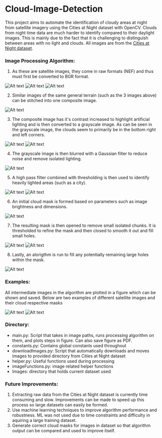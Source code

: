 # Cloud-Image-Detection
This project aims to automate the identification of cloudy areas at night from satellite imagery using the Cities at Night dataset with OpenCV. Clouds from night time data are much harder to identify compared to their daylight images. This is mainly due to the fact that it is challenging to distinguish between areas with no light and clouds. All images are from the [Cities at Night dataset](https://pmisson.carto.com/viz/281a7eb6-fa7a-11e4-8522-0e853d047bba/public_map).

### Image Processing Algorithm:

1. As these are satellite images, they come in raw formats (NEF) and thus must first be converted to BGR format. 

![Alt text](Show/im1.jpg?raw=true "Title") 
![Alt text](Show/im2.jpg?raw=true "Title") 
![Alt text](Show/im3.jpg?raw=true "Title") 

2. Similar images of the same general terrain (such as the 3 images above) can be stitched into one composite image.

![Alt text](Show/stitched.jpg?raw=true "Title") 


3. The composite image has it's contrast increased to highlight artificial lighting and is then converted to a grayscale image. As can be seen in the grayscale image, the clouds seem to primarily be in the bottom right and left corners.

![Alt text](Show/contrast.jpg?raw=true "Title") 
![Alt text](Show/gray.jpg?raw=true "Title") 


4. The grayscale image is then blurred with a Gaussian filter to reduce noise and remove isolated lighting.

![Alt text](Show/gblur.jpg?raw=true "Title") 


5. A high pass filter combined with thresholding is then used to identify heavily lighted areas (such as a city). 

![Alt text](Show/highP.jpg?raw=true "Title") 
![Alt text](Show/thresh.jpg?raw=true "Title") 


6. An initial cloud mask is formed based on parameters such as image brightness and dimensions. 

![Alt text](Show/mask.jpg?raw=true "Title") 

7. The resulting mask is then opened to remove small isolated chunks. It is thresholded to refine the mask and then closed to smooth it out and fill small holes.

![Alt text](Show/opened.jpg?raw=true "Title") 
![Alt text](Show/closed.jpg?raw=true "Title") 

8. Lastly, an alorigthm is run to fill any potentially remaining large holes within the mask. 

![Alt text](Show/final.jpg?raw=true "Title") 

### Examples:
All intermediate images in the algorithm are plotted in a figure which can be shown and saved. Below are two examples of different satellite images and their cloud respective masks

![Alt text](Show/out.jpg?raw=true "Title") 
![Alt text](Show/out2.jpg?raw=true "Title") 

### Directory:
- main.py: Script that takes in image paths, runs processing algorithm on them, and plots steps in figure. Can also save figure as PDF.
- constants.py: Contains global constants used throughout
- downloadImages.py: Script that automatically downloads and moves images to provided directory from Cities at Night dataset
- helper.py: Useful functions used during processing
- imageFunctions.py: image related helper functions
- Images: directory that holds current dataset used



### Future Improvements:
1. Extracting raw data from the Cities at Night dataset is currently time consuming and slow. Improvements can be made to speed up this process so large datasets can easily be formed.
2. Use machine learning techniques to improve algorithm performance and robustness. ML was not used due to time constraints and difficulty in aquiring a large training dataset.
3. Generate correct cloud masks for images in dataset so that algorithm output can be compared and used to improve itself.
